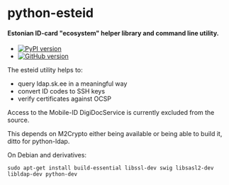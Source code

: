 # python-esteid

#### Estonian ID-card "ecosystem" helper library and command line utility.

 * [![PyPI version](https://badge.fury.io/py/python-esteid.svg)](http://badge.fury.io/py/python-esteid)
 * [![GitHub version](https://badge.fury.io/gh/martinpaljak%2Fpython-esteid.svg)](http://badge.fury.io/gh/martinpaljak%2Fpython-esteid)

The esteid utility helps to:
 * query ldap.sk.ee in a meaningful way
 * convert ID codes to SSH keys
 * verify certificates against OCSP

Access to the Mobile-ID DigiDocService is currently excluded from the source.

This depends on M2Crypto either being available or being able to build it, ditto for python-ldap.

On Debian and derivatives:

    sudo apt-get install build-essential libssl-dev swig libsasl2-dev libldap-dev python-dev
